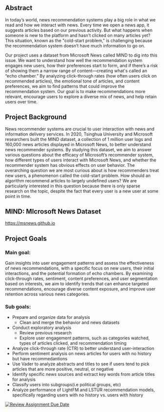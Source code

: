 ## Abstract
In today’s world, news recommendation systems play a big role in what we read and how we interact with news. Every time we open a news app, it suggests articles based on our previous activity. But what happens when someone is new to the platform and hasn’t clicked on many articles yet? This situation, known as the "cold-start problem," is challenging because the recommendation system doesn’t have much information to go on.

Our project uses a dataset from Microsoft News called MIND to dig into this issue. We want to understand how well the recommendation system engages new users, how their preferences start to form, and if there’s a risk of showing them a narrow range of content—creating what's called an “echo chamber.” By analyzing click-through rates (how often users click on recommended articles), the emotional tone of articles, and content preferences, we aim to find patterns that could improve the recommendation system. Our goal is to make recommendations more relevant, encourage users to explore a diverse mix of news, and help retain users over time.


## Project Background
News recommender systems are crucial to user interaction with news and information delivery services. In 2020, Tsinghua University and Microsoft researchers built the MIND dataset, a collection of 1 million user logs and 160,000 news articles displayed in Microsoft News, to better understand news recommender systems. By studying this dataset, we aim to answer various questions about the efficacy of Microsoft’s recommender system, how different types of users interact with Microsoft News, and whether the recommender system has obvious effects on user behavior. The overarching question we are most curious about is how recommenders treat new users, a phenomenon called the cold-start problem. How should an algorithm recommend articles to largely undefined users? We are particularly interested in this question because there is only sparse research on the topic, despite the fact that every user is a new user at some point in time. 

## MIND: MIcrosoft News Dataset
https://msnews.github.io

## Project Goals

### Main goal:
Gain insights into user engagement patterns and assess the effectiveness of news recommendations, with a specific focus on new users, their initial interactions, and the potential formation of echo chambers. By examining click-through rates, sentiment, content preferences, and user segmentation based on interests, we aim to identify trends that can enhance targeted recommendations, encourage diverse content exposure, and improve user retention across various news categories.

### Sub goals:
* Prepare and organize data for analysis
  * Clean and merge the behavior and news datasets
* Conduct exploratory analysis
  * Review previous research
  *  Explore user engagement patterns, such as categories watched, types of articles clicked, and recommendation timing
*  Analyze click-through rate (CTR) to better understand user-interaction
*  Perform sentiment analysis on news articles for users with no history but have recommedantions
  * Use Vader to analyze abstracts and titles to see if users tend to pick articles that are more positive, neutral, or negative
* Identify specific news sources and extract key words from article titles for analysis
* Classify users into subgroups(i.e political groups, etc)
* Analyze performance of LightFM and LSTUR recommendation models, specifically regarding users with no history vs. users with history



[![Review Assignment Due Date](https://classroom.github.com/assets/deadline-readme-button-22041afd0340ce965d47ae6ef1cefeee28c7c493a6346c4f15d667ab976d596c.svg)](https://classroom.github.com/a/EqWXl6Ay)
